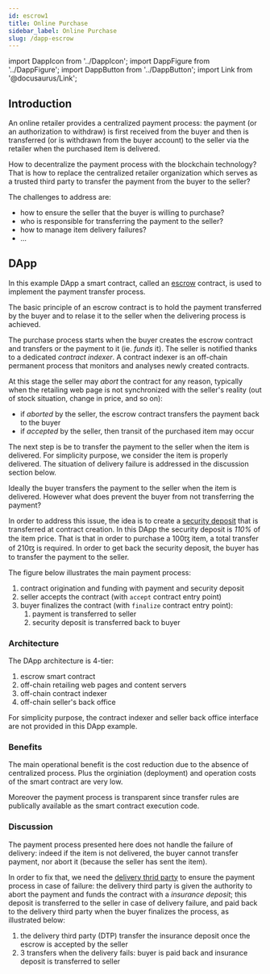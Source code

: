 ```yaml
---
id: escrow1
title: Online Purchase
sidebar_label: Online Purchase
slug: /dapp-escrow
---
```


import DappIcon from '../DappIcon';
import DappFigure from '../DappFigure';
import DappButton from '../DappButton';
import Link from '@docusaurus/Link';

<DappFigure img='escrow-screen.png' width='100%'/>

<DappButton url="https://edukera.github.io/completium-dapp-escrow/" txt="open dapp"/>

## Introduction

An online retailer provides a centralized payment process: the payment (or an authorization to withdraw) is first received from the buyer and then is transferred (or is withdrawn from the buyer account) to the seller via the retailer when the purchased item is delivered.

How to decentralize the payment process with the blockchain technology? That is how to replace the centralized retailer organization which serves as a trusted third party to transfer the payment from the buyer to the seller?

The challenges to address are:
* how to ensure the seller that the buyer is willing to purchase?
* who is responsible for transferring the payment to the seller?
* how to manage item delivery failures?
* ...

## DApp

In this example DApp a <Link to='/docs/dapp-tools/tezos#smart-contract'>smart contract</Link>, called an <a href='https://en.wikipedia.org/wiki/Escrow' target='_blank'>escrow</a> contract, is used to implement the payment transfer process.

The basic principle of an escrow contract is to hold the payment transferred by the buyer and to relase it to the seller when the delivering process is achieved.

The purchase process starts when the buyer creates the escrow contract and transfers or the payment to it (ie. *funds* it). The seller is notified thanks to a dedicated *contract indexer*. A contract indexer is an off-chain permanent process that monitors and analyses newly created contracts.

At this stage the seller may *abort* the contract for any reason, typically when the retailing web page is not synchronized with the seller's reality (out of stock situation, change in price, and so on):
* if *aborted* by the seller, the escrow contract transfers the payment back to the buyer
* if *accepted* by the seller, then transit of the purchased item may occur

The next step is be to transfer the payment to the seller when the item is delivered. For simplicity purpose, we consider the item is properly delivered. The situation of delivery failure is addressed in the <Link to='/docs/dapp-escrow#discussion'>discussion</Link> section below.

Ideally the buyer transfers the payment to the seller when the item is delivered. However what does prevent the buyer from not transferring the payment?

In order to address this issue, the idea is to create a <u>security deposit</u> that is transferred at contract creation. In this DApp the security deposit is *110%* of the item price. That is that in order to purchase a 100ꜩ item, a total transfer of 210ꜩ is required. In order to get back the security deposit, the buyer has to transfer the payment to the seller.

The figure below illustrates the main payment process:

<DappFigure img='escrow-schema.svg' width='60%'/>

1. contract origination and funding with payment and security deposit
2. seller accepts the contract (with `accept` contract entry point)
3. buyer finalizes the contract (with `finalize` contract entry point):
   1. payment is transferred to seller
   2. security deposit is transferred back to buyer

### Architecture

The DApp architecture is 4-tier:
1. escrow smart contract
2. off-chain retailing web pages and content servers
3. off-chain contract indexer
4. off-chain seller's back office

<DappFigure img='escrow-archi.svg' width='70%'/>

For simplicity purpose, the contract indexer and seller back office interface are not provided in this DApp example.

### Benefits

The main operational benefit is the cost reduction due to the absence of centralized process. Plus the orginiation (deployment) and operation costs of the smart contract are very low.

Moreover the payment process is transparent since transfer rules are publically available as the smart contract execution code.

### Discussion

The payment process presented here does not handle the failure of delivery: indeed if the item is not delivered, the buyer cannot transfer payment, nor abort it (because the seller has sent the item).

In order to fix that, we need the <u>delivery thrid party</u> to ensure the payment process in case of failure: the delivery third party is given the authority to abort the payment and funds the contract with a *insurance deposit*; this deposit is transferred to the seller in case of delivery failure, and paid back to the delivery third party when the buyer finalizes the process, as illustrated below:

<DappFigure img='escrow-schema2.svg' width='60%'/>

1. the delivery third party (DTP) transfer the insurance deposit once the escrow is accepted by the seller
2. 3 transfers when the delivery fails: buyer is paid back and insurance deposit is transferred to seller
